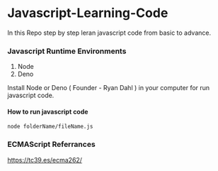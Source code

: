 # Javascript-Learning-Code
In this Repo step by step leran javascript code from basic to advance.     

### Javascript Runtime Environments
1. Node 
2. Deno

Install Node or Deno ( Founder - Ryan Dahl ) in your computer for run javascript code.

#### How to run javascript code
    node folderName/fileName.js

### ECMAScript Referrances
https://tc39.es/ecma262/
